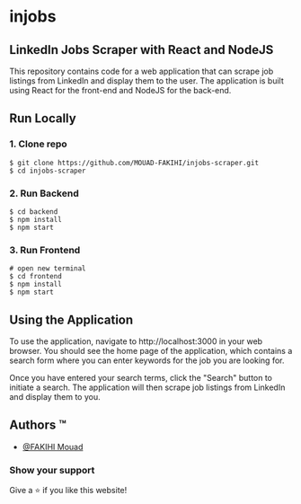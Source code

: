 # injobs

## LinkedIn Jobs Scraper with React and NodeJS

This repository contains code for a web application that can scrape job listings from LinkedIn and display them to the user. The application is built using React for the front-end and NodeJS for the back-end.

## Run Locally

### 1. Clone repo

```
$ git clone https://github.com/MOUAD-FAKIHI/injobs-scraper.git
$ cd injobs-scraper
```

### 2. Run Backend

```
$ cd backend
$ npm install
$ npm start
```

### 3. Run Frontend

```
# open new terminal
$ cd frontend
$ npm install
$ npm start
```

## Using the Application

To use the application, navigate to http://localhost:3000 in your web browser. You should see the home page of the application, which contains a search form where you can enter keywords for the job you are looking for.

Once you have entered your search terms, click the "Search" button to initiate a search. The application will then scrape job listings from LinkedIn and display them to you.

## Authors ™️

- [@FAKIHI Mouad](https://github.com/MOFA01)

### Show your support

Give a ⭐ if you like this website!